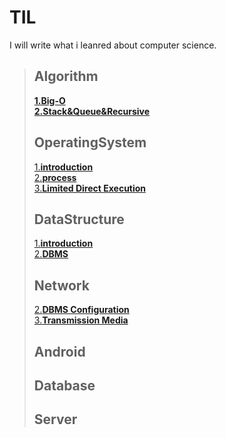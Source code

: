 # TIL
I will write what i leanred about computer science.

>## Algorithm
> [**1.Big-O**](/Algorithm/Big-O.md)   
> [**2.Stack&Queue&Recursive**](/Algorithm/StackRecursiveQueue.md)  
>## OperatingSystem
> [1.**introduction**](/OS/introduction.md)  
> [2.**process**](/OS/process.md)  
> [3.**Limited Direct Execution**](/OS/LimitedDirectExecution.md)  
>## DataStructure
> [1.**introduction**](/DB/introduction.md)  
> [2.**DBMS**](/DB/DBMS.md)  
>## Network
> [2.**DBMS Configuration**](/DB/DBMSConfiguration.md)   
> [3.**Transmission Media**](/DB/TransmissionMedia.md) 
> ## Android
> ## Database
> ## Server

